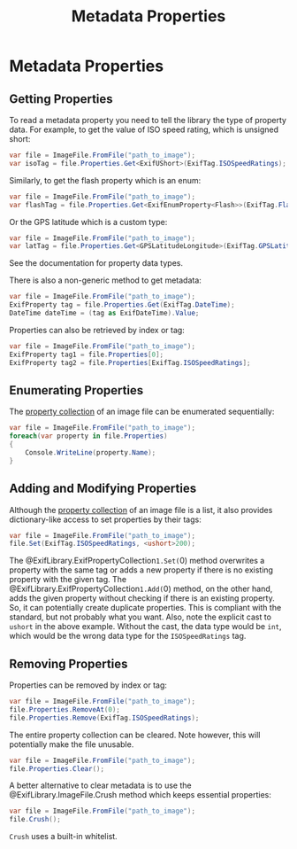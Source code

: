 ﻿---
uid: Articles.Properties
title: Metadata Properties
---
# Metadata Properties #

## Getting Properties ##

To read a metadata property you need to tell the library the type of property data. For example, to get the value of ISO speed rating, which is unsigned short:
```cs
var file = ImageFile.FromFile("path_to_image");
var isoTag = file.Properties.Get<ExifUShort>(ExifTag.ISOSpeedRatings);
```

Similarly, to get the flash property which is an enum:
```cs
var file = ImageFile.FromFile("path_to_image");
var flashTag = file.Properties.Get<ExifEnumProperty<Flash>>(ExifTag.Flash);
```

Or the GPS latitude which is a custom type:
```cs
var file = ImageFile.FromFile("path_to_image");
var latTag = file.Properties.Get<GPSLatitudeLongitude>(ExifTag.GPSLatitude);
```

See the documentation for property data types.

There is also a non-generic method to get metadata:
```cs
var file = ImageFile.FromFile("path_to_image");
ExifProperty tag = file.Properties.Get(ExifTag.DateTime);
DateTime dateTime = (tag as ExifDateTime).Value;
```

Properties can also be retrieved by index or tag:
```cs
var file = ImageFile.FromFile("path_to_image");
ExifProperty tag1 = file.Properties[0];
ExifProperty tag2 = file.Properties[ExifTag.ISOSpeedRatings];
```

## Enumerating Properties ##

The [property collection](xref:ExifLibrary.ExifPropertyCollection) of an image file can be enumerated sequentially:
```cs
var file = ImageFile.FromFile("path_to_image");
foreach(var property in file.Properties)
{
    Console.WriteLine(property.Name);
}
```

## Adding and Modifying Properties ##

Although the [property collection](xref:ExifLibrary.ExifPropertyCollection) of an image file is a list, it also provides dictionary-like access to set properties by their tags:
```cs
var file = ImageFile.FromFile("path_to_image");
file.Set(ExifTag.ISOSpeedRatings, <ushort>200);
```
The @ExifLibrary.ExifPropertyCollection`1.Set(`0) method overwrites a property with the same tag or adds a new property if there is no existing property with the given tag. The @ExifLibrary.ExifPropertyCollection`1.Add(`0) method, on the other hand, adds the given property without checking if there is an existing property. So, it can potentially create duplicate properties. This is compliant with the standard, but not probably what you want.
Also, note the explicit cast to `ushort` in the above example. Without the cast, the data type would be `int`, which would be the wrong data type for the `ISOSpeedRatings` tag.

## Removing Properties ##

Properties can be removed by index or tag:
```cs
var file = ImageFile.FromFile("path_to_image");
file.Properties.RemoveAt(0);
file.Properties.Remove(ExifTag.ISOSpeedRatings);
```

The entire property collection can be cleared. Note however, this will potentially make the file unusable.
```cs
var file = ImageFile.FromFile("path_to_image");
file.Properties.Clear();
```

A better alternative to clear metadata is to use the @ExifLibrary.ImageFile.Crush method which keeps essential properties:
```cs
var file = ImageFile.FromFile("path_to_image");
file.Crush();
```
`Crush` uses a built-in whitelist.